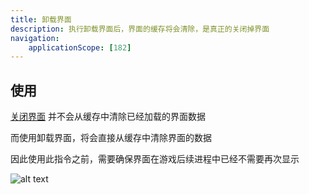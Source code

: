 ```yaml
---
title: 卸载界面
description: 执行卸载界面后，界面的缓存将会清除，是真正的关闭掉界面
navigation:
    applicationScope: [182]
---
```


## 使用

[关闭界面](./closeinterface) 并不会从缓存中清除已经加载的界面数据

而使用卸载界面，将会直接从缓存中清除界面的数据

因此使用此指令之前，需要确保界面在游戏后续进程中已经不需要再次显示

![alt text](https://cdn.gcw.wiki.wiki/gcw/image/zh_hans/commands/interface/uninstallinterface/image.png)
